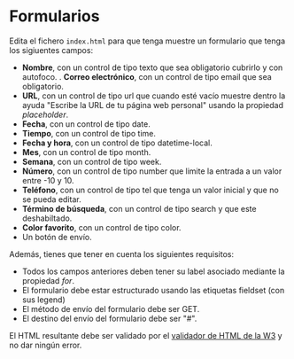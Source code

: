 # Formularios

Edita el fichero `index.html` para que tenga muestre un formulario que tenga los sigiuentes campos:

- **Nombre**, con un control de tipo texto que sea obligatorio cubrirlo y con autofoco.
  . **Correo electrónico**, con un control de tipo email que sea obligatorio.
- **URL**, con un control de tipo url que cuando esté vacío muestre dentro la ayuda "Escribe la URL de tu página web personal" usando la propiedad _placeholder_.
- **Fecha**, con un control de tipo date.
- **Tiempo**, con un control de tipo time.
- **Fecha y hora**, con un control de tipo datetime-local.
- **Mes**, con un control de tipo month.
- **Semana**, con un control de tipo week.
- **Número**, con un control de tipo number que limite la entrada a un valor entre -10 y 10.
- **Teléfono**, con un control de tipo tel que tenga un valor inicial y que no se pueda editar.
- **Término de búsqueda**, con un control de tipo search y que este deshabiltado.
- **Color favorito**, con un control de tipo color.
- Un botón de envío.

Además, tienes que tener en cuenta los siguientes requisitos:

- Todos los campos anteriores deben tener su label asociado mediante la propiedad _for_.
- El formulario debe estar estructurado usando las etiquetas fieldset (con sus legend)
- El método de envío del formulario debe ser GET.
- El destino del envío del formulario debe ser "#".

El HTML resultante debe ser validado por el [validador de HTML de la W3](https://validator.w3.org/#validate_by_input) y no dar ningún error.
